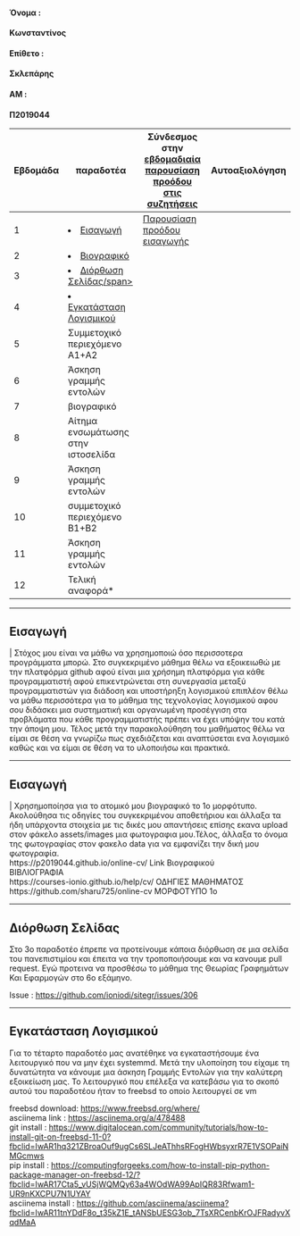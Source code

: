 <h4> Όνομα :<h4> Κωνσταντίνος 
<h4> Επίθετο :<h4> Σκλεπάρης
<h4> ΑΜ : <h4> Π2019044 

| Εβδομάδα |παραδοτέα| Σύνδεσμος στην [εβδομαδιαία παρουσίαση προόδου στις συζητήσεις](https://github.com/courses-ionio/help/discussions/categories/show-and-tell) | Αυτοαξιολόγηση|
| --- | --- | --- | --- |
| 1 | <li><a href="#Εισαγωγή"><span class="toctext">Εισαγωγή</span></a> |<a href="https://github.com/courses-ionio/help/discussions/124">Παρουσίαση προόδου εισαγωγής</a>| |
| 2 |<li><a href="#Βιογραφικό"><span class="toctext">Βιογραφικό</span></a> |  ||
| 3 | <li><a href="#Διόρθωση Σελίδας"><span class="toctext">Διόρθωση Σελίδας/span></a>| | |
| 4 | <li><a href="#Εγκατάσταση Λογισμικού"><span class="toctext">Εγκατάσταση Λογισμικού</span></a>| | |
| 5 | Συμμετοχικό περιεχόμενο A1+A2 | | |
| 6 | Άσκηση γραμμής εντολών | | |
| 7 | βιογραφικό | | |
| 8 | Αίτημα ενσωμάτωσης στην ιστοσελίδα | | |
| 9 | Άσκηση γραμμής εντολών | | |
| 10 | συμμετοχικό περιεχόμενο B1+B2 | | |
| 11 | Άσκηση γραμμής εντολών | | |
| 12 | Τελική αναφορά* | | |

  
  <hr></hr> 
  <h2><span id="Εισαγωγή">Εισαγωγή</span></h2>|
  Στόχος μου είναι να μάθω να χρησημοποιώ όσο περισσοτερα προγράμματα μπορώ. Στο συγκεκριμένο μάθημα θέλω να εξοικειωθώ 
  με την πλατφόρμα github αφού είναι μια χρήσημη πλατφόρμα για κάθε προγραμματιστή αφού επικεντρώνεται στη συνεργασία 
  μεταξύ προγραμματιστών για διάδοση και υποστήρηξη λογισμικού επιπλέον θέλω να μάθω περισσότερα για το μάθημα της τεχνολογίας
  λογισμικού αφου σου διδάσκει μια συστηματική και οργανωμένη προσέγγιση στα προβλάματα που κάθε προγραμματιστής πρέπει να έχει 
  υπόψην του κατά την άποψη μου. Τέλος μετά την παρακολούθηση του μαθήματος θέλω να είμαι σε θέση να γνωρίζω πως σχεδιάζεται και
  αναπτύσεται ενα λογισμικό καθώς και να είμαι σε θέση να το υλοποιήσω και πρακτικά.
  <hr></hr>
   
  <h2><span id="Βιογραφικό">Εισαγωγή</span></h2>|
  Χρησημοποίησα για το ατομικό μου βιογραφικό το 1ο μορφότυπο. Ακολούθησα τις οδηγίες του συγκεκριμένου αποθετήριου και άλλαξα τα ήδη υπάρχοντα στοιχεία με τις δικές μου απαντήσεις 
  επίσης εκανα upload στον φάκελο assets/images μια φωτογραφια μου.Τέλος, άλλαξα το όνομα της φωτογραφίας στον φακελο data για να εμφανίζει την δική μου φωτογραφία.
  <br>
  https://p2019044.github.io/online-cv/ Link Βιογραφικού
  <br> ΒΙΒΛΙΟΓΡΑΦΙΑ
 <br> 
 https://courses-ionio.github.io/help/cv/ ΟΔΗΓΙΕΣ ΜΑΘΗΜΑΤΟΣ <br>
 https://github.com/sharu725/online-cv    ΜΟΡΦΟΤΥΠΟ 1ο
 <hr></hr>
  
  <h2><span id="Διόρθωση Σελίδας">Διόρθωση Σελίδας</span></h2>
  Στο 3ο παραδοτέο έπρεπε να προτείνουμε κάποια διόρθωση σε μια σελίδα του πανεπιστιμίου και έπειτα να την τροποποιήσουμε και να κανουμε pull request.
  Εγώ προτεινα να προσθέσω το μάθημα της Θεωρίας Γραφημάτων Και Εφαρμογών στο 6ο εξάμηνο. <br>
  
  Issue : https://github.com/ioniodi/sitegr/issues/306
  
  
  <hr></hr>
  
  <h2><span id="Εγκατάσταση Λογισμικού">Εγκατάσταση Λογισμικού</span></h2>
  Για το τέταρτο παραδοτέο μας ανατέθηκε να εγκαταστήσουμε ένα λειτουργικό που να μην έχει systemmd. Μετά την υλοποίηση του είχαμε τη δυνατώτητα να κάνουμε
  μια άσκηση Γραμμής Εντολών για την καλύτερη εξοικείωση μας. Το λειτουργικό που επέλεξα να κατεβάσω για το σκοπό αυτού του παραδοτέου ήταν το freebsd το οποίο 
  λειτουργεί σε vm <br> 
  
  freebsd download: https://www.freebsd.org/where/ <br>
  asciinema link : https://asciinema.org/a/478488 <br>
  git install : https://www.digitalocean.com/community/tutorials/how-to-install-git-on-freebsd-11-0?fbclid=IwAR1hq321ZBroaOuf9ugCs6SLJeAThhsRFogHWbsyxrR7E1VSOPaiNMGcmws
  <br> pip install : https://computingforgeeks.com/how-to-install-pip-python-package-manager-on-freebsd-12/?fbclid=IwAR17Cta5_vUSjWQMQy63a4WOdWA99ApIQR83Rfwam1-UR9nKXCPU7N1UYAY
 <br> asciinema install : https://github.com/asciinema/asciinema?fbclid=IwAR11tnYDdF8o_t35kZ1E_tANSbUESG3ob_7TsXRCenbKrOJFRadyvXqdMaA <br>
